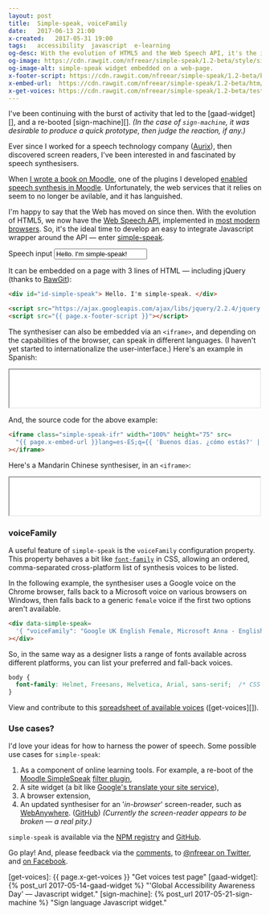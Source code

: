 ```yaml
---
layout: post
title:  Simple-speak, voiceFamily
date:   2017-06-13 21:00
x-created:   2017-05-31 19:00
tags:   accessibility  javascript  e-learning
og-desc: With the evolution of HTML5 and the Web Speech API, it's the ideal time to develop an easy to integrate Javascript library - enter 'simple-speak'.
og-image: https://cdn.rawgit.com/nfreear/simple-speak/1.2-beta/style/simple-speak.png
og-image-alt: simple-speak widget embedded on a web-page.
x-footer-script: https://cdn.rawgit.com/nfreear/simple-speak/1.2-beta/build/simple-speak.js
x-embed-url:  https://cdn.rawgit.com/nfreear/simple-speak/1.2-beta/htm/?embed;
x-get-voices: https://cdn.rawgit.com/nfreear/simple-speak/1.2-beta/test/get-voices.html
---
```



I've been continuing with the burst of activity that led to the [gaad-widget][],
and a re-booted [sign-machine][].
_(In the case of `sign-machine`, it was desirable to produce a quick prototype, then judge the reaction, if any.)_

Ever since I worked for a speech technology company ([Aurix][]), then
discovered screen readers, I've been interested in and fascinated by speech synthesisers.

When [I wrote a book on Moodle][book], one of the plugins I developed
[enabled speech synthesis in Moodle][mdl-p].
Unfortunately, the web services that it relies on seem to no longer be avilable,
and it has languished. <!-- .. I haven't had the time to maintain that plugin -->

I'm happy to say that the Web has moved on since then.
With the evolution of HTML5, we now have the [Web Speech API][w3c],
implemented in [most modern browsers][caniuse].
So, it's the ideal time to develop an easy to integrate Javascript wrapper
around the API — enter [simple-speak][npm].


<div class="demo">

<label>Speech input <input id="id-simple-speak" value="Hello. I'm simple-speak!"></label>

<div data-simple-speak='{ "voiceFamily": "Google UK English Female, Microsoft Anna - English (US), Kathy" }'></div>

</div>

It can be embedded on a page with 3 lines of HTML — including jQuery (thanks to [RawGit][]):

```html
<div id="id-simple-speak"> Hello. I'm simple-speak. </div>

<script src="https://ajax.googleapis.com/ajax/libs/jquery/2.2.4/jquery.min.js"></script>
<script src="{{ page.x-footer-script }}"></script>
```

The synthesiser can also be embedded via an `<iframe>`, and depending on
the capabilities of the browser, can speak in different languages.
(I haven't yet started to internationalize the user-interface.)
Here's an example in Spanish:

<div class="demo">

<iframe class="simple-speak-ifr" title="simple-speak" width="99%" height="75" src=
  "{{ page.x-embed-url }}lang=es-ES;q={{ 'Buenos días. ¿cómo estás?' | cgi_escape | replace: '+', '%20' }}"
></iframe>

</div>

And, the source code for the above example:

```html
<iframe class="simple-speak-ifr" width="100%" height="75" src=
  "{{ page.x-embed-url }}lang=es-ES;q={{ 'Buenos días. ¿cómo estás?' | cgi_escape | replace: '+', '%20'  }}"
></iframe>
```

Here's a Mandarin Chinese synthesiser, in an `<iframe>`:

<iframe class="simple-speak-ifr" title="simple-speak" width="99%" height="75" src=
  "{{ page.x-embed-url }}lang=zh-CN;q={{ '你好阿姨' | cgi_escape | replace: '+', '%20' }}"
></iframe>

### voiceFamily

A useful feature of `simple-speak` is the `voiceFamily` configuration property.
This property behaves a bit like [`font-family`][] in CSS, allowing an ordered,
comma-separated cross-platform list of synthesis voices to be listed.

In the following example, the synthesiser uses a Google voice on the Chrome browser,
falls back to a Microsoft voice on various browsers on Windows,
then falls back to a generic `female` voice if the first two options aren't available.

```html
<div data-simple-speak=
  '{ "voiceFamily": "Google UK English Female, Microsoft Anna - English (US), female" }'
></div>
```

So, in the same way as a designer lists a range of fonts available across different platforms,
you can list your preferred and fall-back voices.

```css
body {
  font-family: Helmet, Freesans, Helvetica, Arial, sans-serif;  /* CSS style: BBC */
}
```

View and contribute to this [spreadsheet of available voices][compat] ([get-voices][]).

### Use cases?

I'd love your ideas for how to harness the power of speech.
Some possible use cases for `simple-speak`:

1. As a component of online learning tools. For example, a re-boot of the [Moodle SimpleSpeak][mdl-p] [filter plugin][gh-mdl],
2. A site widget (a bit like [Google's translate your site service][gtrans]),
3. A browser extension,
4. An updated synthesiser for an '_in-browser_' screen-reader, such as [WebAnywhere][].
  ([GitHub][gh-wa])
  _(Currently the screen-reader appears to be broken — a real pity.)_


`simple-speak` is available via the [NPM registry][npm] and [GitHub][].

Go play!
And, please feedback via the [comments](#comments), to [@nfreear on Twitter][], and [on Facebook][].


<!--
<style> img[ src *= svg ] { border: 1px solid #ccc; width: 160px; } </style>

![Test SVG][tts-icon]
-->

[@nfreear on Twitter]: https://twitter.com/nfreear
[on Facebook]: https://facebook.com/nickfreear

[npm]: https://npmjs.com/package/simple-speak
[GitHub]: https://github.com/nfreear/simple-speak
[gh-mdl]: https://github.com/nfreear/moodle-filter_simplespeak "GitHub"
[mdl-p]: https://moodle.org/plugins/view.php?plugin=filter_simplespeak "Moodle plugins page"
[RawGit]: https://rawgit.com/
  "RawGit serves Git files with the correct mime-type; it provides a content delivery network (CDN)."
[WebAnywhere]: http://webinsight.cs.washington.edu/papers/webanywhere-html/
  "'WebAnywhere: A Screen Reader On-the-Go' (2008) Bigham, Prince and Ladner, University of Washington."
[gs-wa]: https://scholar.google.com/scholar?q=WebAnywhere%3A+A+Screen+Reader+On-the-Go&
[gh-wa]: https://github.com/CMUBigLab/webanywhere
[wa]: http://webanywhere.cs.washington.edu/beta/
[gtrans]: https://translate.google.com/manager/website/
[aurix]: http://oaisys.com/aurix.aspx "Aurix, formerly '20/20 Speech', now part of OAISYS."
[ar-2020]: http://web.archive.org/web/20030207005542/http://www.2020speech.com:80/
[`font-family`]: https://developer.mozilla.org/en/docs/Web/CSS/font-family
[w3c]: https://dvcs.w3.org/hg/speech-api/raw-file/tip/webspeechapi.html
  "Web Speech API Specification (W3C). Editor's Draft: 6 June 2014."

[book]: https://amazon.co.uk/Moodle-Teaching-Year-Beginners-Guide/dp/1849513287
  "Moodle 2 for Teaching 4-9 Year Olds Beginner's Guide, by N Freear (Packt)"
[caniuse]: https://caniuse.com/#feat=speech-synthesis "Check browser compatibility (caniuse)"
[compat]: https://docs.google.com/spreadsheets/d/1i3Czp0nGnI-a5gSJbLv3RLLoK0JWZBvr0L4XVna8OZU/#gid=0
  "Browser compatibility tests; count of available voices (Google Docs)"
[stats-wp]: https://en.wikipedia.org/wiki/Usage_share_of_web_browsers#Summary_tables
[stats-3c]: https://www.w3counter.com/globalstats.php#!-April-2017
[trend-3c]: https://www.w3counter.com/trends

[x-github]: https://github.com/nfreear/simple-speak/blob/master/build/simple-speak.js

[tts-icon]: https://cdn.rawgit.com/nfreear/simple-speak/1.2-beta/style/text-to-speech-icon.svg
[icon-tts-src]: https://thenounproject.com/search/?q=speech%20synthesis&i=357035 "tts"
[icon-mic]: https://thenounproject.com/search/?q=speech%20synthesize&i=727681 "microphone"

[get-voices]: {{ page.x-get-voices }} "Get voices test page"
[gaad-widget]: {% post_url 2017-05-14-gaad-widget %} "'Global Accessibility Awareness Day' — Javascript widget."
[sign-machine]: {% post_url 2017-05-21-sign-machine %} "Sign language Javascript widget."

[End]: //
